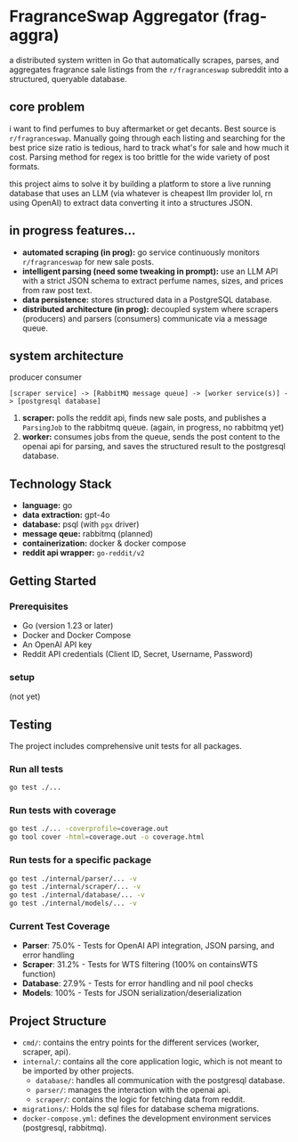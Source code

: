 # FragranceSwap Aggregator (frag-aggra)

a distributed system written in Go that automatically scrapes, parses, and aggregates fragrance sale listings from the `r/fragranceswap` subreddit into a structured, queryable database.

## core problem

i want to find perfumes to buy aftermarket or get decants. Best source is `r/fragranceswap`. Manually going through each listing and searching for the best price size ratio is tedious, hard to track what's for sale and how much it cost. Parsing method for regex is too brittle for the wide variety of post formats. 

this project aims to solve it by building a platform to store a live running database that uses an LLM (via whatever is cheapest llm provider lol, rn using OpenAI) to extract data converting it into a structures JSON. 


## in progress features...

- **automated scraping (in prog):** go service continuously monitors `r/fragranceswap` for new sale posts.
- **intelligent parsing (need some tweaking in prompt):** use an LLM API with a strict JSON schema to extract perfume names, sizes, and prices from raw post text.
- **data persistence:** stores structured data in a PostgreSQL database.
- **distributed architecture (in prog):** decoupled system where scrapers (producers) and parsers (consumers) communicate via a message queue.

## system architecture

producer consumer 

`[scraper service] -> [RabbitMQ message queue] -> [worker service(s)] -> [postgresql database]`

1.  **scraper:** polls the reddit api, finds new sale posts, and publishes a `ParsingJob` to the rabbitmq queue. (again, in progress, no rabbitmq yet)
2.  **worker:** consumes jobs from the queue, sends the post content to the openai api for parsing, and saves the structured result to the postgresql database.

## Technology Stack

- **language:** go
- **data extraction:** gpt-4o
- **database:** psql (with `pgx` driver)
- **message qeue:** rabbitmq (planned)
- **containerization:** docker & docker compose
- **reddit api wrapper:** `go-reddit/v2`

## Getting Started

### Prerequisites

- Go (version 1.23 or later)
- Docker and Docker Compose
- An OpenAI API key
- Reddit API credentials (Client ID, Secret, Username, Password)

### setup

(not yet)

## Testing

The project includes comprehensive unit tests for all packages.

### Run all tests
```bash
go test ./...
```

### Run tests with coverage
```bash
go test ./... -coverprofile=coverage.out
go tool cover -html=coverage.out -o coverage.html
```

### Run tests for a specific package
```bash
go test ./internal/parser/... -v
go test ./internal/scraper/... -v
go test ./internal/database/... -v
go test ./internal/models/... -v
```

### Current Test Coverage
- **Parser**: 75.0% - Tests for OpenAI API integration, JSON parsing, and error handling
- **Scraper**: 31.2% - Tests for WTS filtering (100% on containsWTS function)
- **Database**: 27.9% - Tests for error handling and nil pool checks
- **Models**: 100% - Tests for JSON serialization/deserialization

## Project Structure

-   `cmd/`: contains the entry points for the different services (worker, scraper, api).
-   `internal/`: contains all the core application logic, which is not meant to be imported by other projects.
    -   `database/`: handles all communication with the postgresql database.
    -   `parser/`: manages the interaction with the openai api.
    -   `scraper/`: contains the logic for fetching data from reddit.
-   `migrations/`: Holds the sql files for database schema migrations.
-   `docker-compose.yml`: defines the development environment services (postgresql, rabbitmq).
